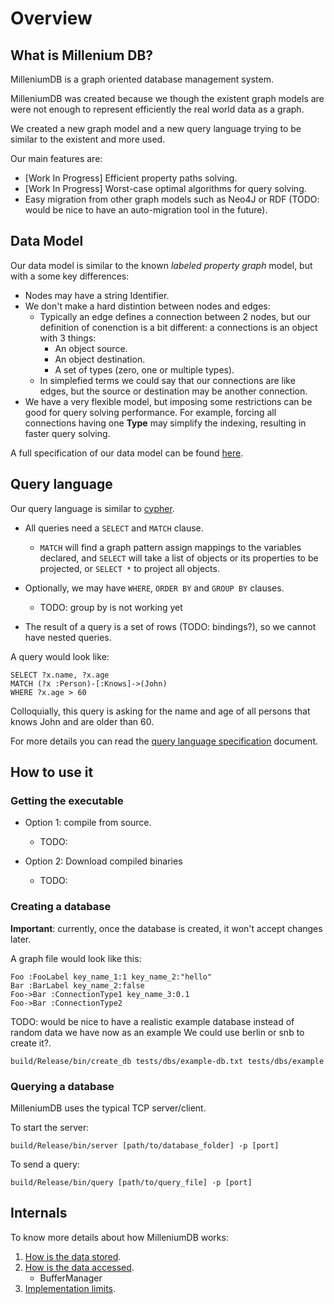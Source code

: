 # Overview

## What is Millenium DB?
MilleniumDB is a graph oriented database management system.

MilleniumDB was created because we though the existent graph models are were not enough to represent efficiently the real world data as a graph.

We created a new graph model and a new query language trying to be similar to the existent and more used.

Our main features are:
- [Work In Progress] Efficient property paths solving.
- [Work In Progress] Worst-case optimal algorithms for query solving.
- Easy migration from other graph models such as Neo4J or RDF (TODO: would be nice to have an auto-migration tool in the future).

## Data Model
Our data model is similar to the known *labeled property graph* model, but with a some key differences:
- Nodes may have a string Identifier.
- We don't make a hard distintion between nodes and edges:
    - Typically an edge defines a connection between 2 nodes, but our definition of conenction is a bit different: a connections is an object with 3 things:
        - An object source.
        - An object destination.
        - A set of types (zero, one or multiple types).
    - In simplefied terms we could say that our connections are like edges, but the source or destination may be another connection.
- We have a very flexible model, but imposing some restrictions can be good for query solving performance. For example, forcing all connections having one **Type** may simplify the indexing, resulting in faster query solving.

A full specification of our data model can be found [here](data_model.md).

## Query language
Our query language is similar to [cypher](https://neo4j.com/developer/cypher/).
- All queries need a `SELECT` and `MATCH` clause.
    - `MATCH` will find a graph pattern assign mappings to the variables declared, and `SELECT` will take a list of objects or its properties to be projected, or `SELECT *` to project all objects.
- Optionally, we may have `WHERE`, `ORDER BY` and `GROUP BY` clauses.
    - TODO: group by is not working yet

- The result of a query is a set of rows (TODO: bindings?), so we cannot have nested queries.

A query would look like:
```
SELECT ?x.name, ?x.age
MATCH (?x :Person)-[:Knows]->(John)
WHERE ?x.age > 60
```
Colloquially, this query is asking for the name and age of all persons that knows John and are older than 60.

For more details you can read the [query language specification](query_language.md) document.

## How to use it
### Getting the executable
- Option 1: compile from source.
    - TODO:

- Option 2: Download compiled binaries
    - TODO:

### Creating a database
**Important**: currently, once the database is created, it won't accept changes later.

A graph file would look like this:
```
Foo :FooLabel key_name_1:1 key_name_2:"hello"
Bar :BarLabel key_name_2:false
Foo->Bar :ConnectionType1 key_name_3:0.1
Foo->Bar :ConnectionType2
```

TODO: would be nice to have a realistic example database instead of random data we have now as an example We could use berlin or snb to create it?.

```
build/Release/bin/create_db tests/dbs/example-db.txt tests/dbs/example
```

### Querying a database
MilleniumDB uses the typical TCP server/client.

To start the server:
```
build/Release/bin/server [path/to/database_folder] -p [port]
```

To send a query:
```
build/Release/bin/query [path/to/query_file] -p [port]
```

## Internals
To know more details about how MilleniumDB works:
1. [How is the data stored](storage.md).
2. [How is the data accessed](internals/buffer_manager.md).
    - BufferManager
3. [Implementation limits](limits.md).
